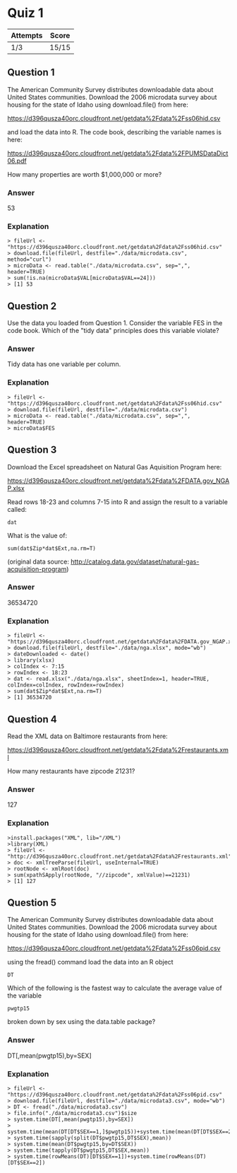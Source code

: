 Quiz 1
======

|Attempts|Score|
|--------|-----|
|     1/3|15/15|


Question 1
----------
The American Community Survey distributes downloadable data about United States communities. Download the 2006 microdata survey about housing for the state of Idaho using download.file() from here: 

https://d396qusza40orc.cloudfront.net/getdata%2Fdata%2Fss06hid.csv 

and load the data into R. The code book, describing the variable names is here: 

https://d396qusza40orc.cloudfront.net/getdata%2Fdata%2FPUMSDataDict06.pdf

How many properties are worth $1,000,000 or more?

### Answer
53

### Explanation

    > fileUrl <- "https://d396qusza40orc.cloudfront.net/getdata%2Fdata%2Fss06hid.csv"
    > download.file(fileUrl, destfile="./data/microdata.csv", method="curl")
    > microData <- read.table("./data/microdata.csv", sep=",", header=TRUE)
    > sum(!is.na(microData$VAL[microData$VAL==24]))
    > [1] 53
    
    
Question 2
----------
Use the data you loaded from Question 1. Consider the variable FES in the code book. Which of the "tidy data" principles does this variable violate?

### Answer
Tidy data has one variable per column.

### Explanation

    > fileUrl <- "https://d396qusza40orc.cloudfront.net/getdata%2Fdata%2Fss06hid.csv"
    > download.file(fileUrl, destfile="./data/microdata.csv")
    > microData <- read.table("./data/microdata.csv", sep=",", header=TRUE)
    > microData$FES
    
    
Question 3
----------
Download the Excel spreadsheet on Natural Gas Aquisition Program here: 

https://d396qusza40orc.cloudfront.net/getdata%2Fdata%2FDATA.gov_NGAP.xlsx

Read rows 18-23 and columns 7-15 into R and assign the result to a variable called:

    dat
    
What is the value of:

    sum(dat$Zip*dat$Ext,na.rm=T)
    
(original data source: http://catalog.data.gov/dataset/natural-gas-acquisition-program)
    
### Answer
36534720

### Explanation

    > fileUrl <- "https://d396qusza40orc.cloudfront.net/getdata%2Fdata%2FDATA.gov_NGAP.xlsx"
    > download.file(fileUrl, destfile="./data/nga.xlsx", mode="wb")
    > dateDownloaded <- date()
    > library(xlsx)
    > colIndex <- 7:15
    > rowIndex <- 18:23
    > dat <- read.xlsx("./data/nga.xlsx", sheetIndex=1, header=TRUE, colIndex=colIndex, rowIndex=rowIndex)
    > sum(dat$Zip*dat$Ext,na.rm=T)
    > [1] 36534720
    

Question 4
----------
Read the XML data on Baltimore restaurants from here: 

https://d396qusza40orc.cloudfront.net/getdata%2Fdata%2Frestaurants.xml 

How many restaurants have zipcode 21231?

### Answer
127

### Explanation

    >install.packages("XML", lib="/XML")
    >library(XML)
    > fileUrl <- "http://d396qusza40orc.cloudfront.net/getdata%2Fdata%2Frestaurants.xml"
    > doc <- xmlTreeParse(fileUrl, useInternal=TRUE)
    > rootNode <- xmlRoot(doc)
    > sum(xpathSApply(rootNode, "//zipcode", xmlValue)==21231)
    > [1] 127
    

Question 5
----------
The American Community Survey distributes downloadable data about United States communities. Download the 2006 microdata survey about housing for the state of Idaho using download.file() from here: 

https://d396qusza40orc.cloudfront.net/getdata%2Fdata%2Fss06pid.csv 

using the fread() command load the data into an R object

    DT
    
Which of the following is the fastest way to calculate the average value of the variable

    pwgtp15
    
broken down by sex using the data.table package?

### Answer
DT[,mean(pwgtp15),by=SEX]

### Explanation

    > fileUrl <- "https://d396qusza40orc.cloudfront.net/getdata%2Fdata%2Fss06pid.csv"
    > download.file(fileUrl, destfile="./data/microdata3.csv", mode="wb")
    > DT <- fread("./data/microdata3.csv")
    > file.info("./data/microdata3.csv")$size
    > system.time(DT[,mean(pwgtp15),by=SEX])
    > system.time(mean(DT[DT$SEX==1,]$pwgtp15))+system.time(mean(DT[DT$SEX==2,]$pwgtp15))
    > system.time(sapply(split(DT$pwgtp15,DT$SEX),mean))
    > system.time(mean(DT$pwgtp15,by=DT$SEX))
    > system.time(tapply(DT$pwgtp15,DT$SEX,mean))
    > system.time(rowMeans(DT)[DT$SEX==1])+system.time(rowMeans(DT)[DT$SEX==2])

